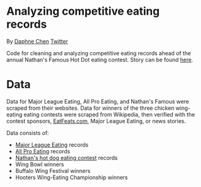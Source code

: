 

# Analyzing competitive eating records

By [Daphne Chen](mailto:dchen@gatehousemedia.com)
[Twitter](https://twitter.com/daphnechen_)

Code for cleaning and analyzing competitive eating records ahead of the annual Nathan's Famous Hot Dot eating contest. Story can be found [here](http://gatehousenews.com/eatingcontests/).

# Data

Data for Major League Eating, All Pro Eating, and Nathan's Famous were scraped from their websites. Data for winners of the three chicken wing-eating eating contests were scraped from Wikipedia, then verified with the contest sponsors, [EatFeats.com](http://www.eatfeats.com), Major League Eating, or news stories.

Data consists of:
- [Major League Eating](https://majorleagueeating.com/records) records
- [All Pro Eating](http://www.competitiveeaters.com/records.html) records
- [Nathan's hot dog eating contest](https://nathansfamous.com/hot-dog-eating-contest/hall-of-fame/) records
- Wing Bowl winners
- Buffalo Wing Festival winners
- Hooters Wing-Eating Championship winners
